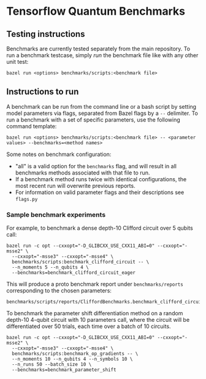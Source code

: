 # Tensorflow Quantum Benchmarks

## Testing instructions
Benchmarks are currently tested separately from the main repository. To run
a benchmark testcase, simply _run_ the benchmark file like with any other unit test:
```
bazel run <options> benchmarks/scripts:<benchmark file>
```

## Instructions to run
A benchmark can be run from the command line or a bash script by setting model
parameters via flags, separated from Bazel flags by a `--` delimiter. To run a benchmark with a set of specific parameters, use
the following command template:
```
bazel run <options> benchmarks/scripts:<benchmark file> -- <parameter values> --benchmarks=<method names>
```
Some notes on benchmark configuration:
  - "all" is a valid option for the `benchmarks` flag, and will result in all benchmarks methods associated with that file to run.
  - If a benchmark method runs twice with identical configurations, the most recent run will overwrite previous reports.
  - For information on valid parameter flags and their descriptions see `flags.py`


### Sample benchmark experiments

For example, to benchmark a dense depth-10 Clifford circuit over 5 qubits call:
```
bazel run -c opt --cxxopt="-D_GLIBCXX_USE_CXX11_ABI=0" --cxxopt="-msse2" \
  --cxxopt="-msse3" --cxxopt="-msse4" \
  benchmarks/scripts:benchmark_clifford_circuit -- \
  --n_moments 5 --n_qubits 4 \
  --benchmarks=benchmark_clifford_circuit_eager
```
This will produce a proto benchmark report under `benchmarks/reports` corresponding to the chosen parameters:
```
benchmarks/scripts/reports/CliffordBenchmarks.benchmark_clifford_circuit_4_5_1
```


To benchmark the parameter shift differentiation method on a random depth-10 4-qubit circuit with 10 parameters call, where the circuit will be differentiated
over 50 trials, each time over a batch of 10 circuits.
```
bazel run -c opt --cxxopt="-D_GLIBCXX_USE_CXX11_ABI=0" --cxxopt="-msse2" \
  --cxxopt="-msse3" --cxxopt="-msse4" \
  benchmarks/scripts:benchmark_op_gradients -- \
  --n_moments 10 --n_qubits 4 --n_symbols 10 \
  --n_runs 50 --batch_size 10 \
  --benchmarks=benchmark_parameter_shift
```

